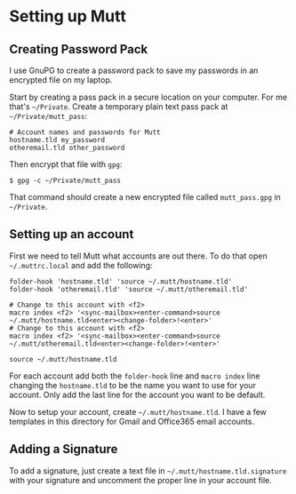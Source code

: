 # Setting up Mutt

## Creating Password Pack

I use GnuPG to create a password pack to save my passwords in an encrypted file
on my laptop.

Start by creating a pass pack in a secure location on your computer. For me
that's `~/Private`. Create a temporary plain text pass pack at
`~/Private/mutt_pass`:

    # Account names and passwords for Mutt
    hostname.tld my_password
    otheremail.tld other_password

Then encrypt that file with `gpg`:

    $ gpg -c ~/Private/mutt_pass

That command should create a new encrypted file called `mutt_pass.gpg` in
`~/Private`.

## Setting up an account

First we need to tell Mutt what accounts are out there. To do that open
`~/.muttrc.local` and add the following:

    folder-hook 'hostname.tld' 'source ~/.mutt/hostname.tld'
    folder-hook 'otheremail.tld' 'source ~/.mutt/otheremail.tld'

    # Change to this account with <f2>
    macro index <f2> '<sync-mailbox><enter-command>source
    ~/.mutt/hostname.tld<enter><change-folder>!<enter>'
    # Change to this account with <f2>
    macro index <f2> '<sync-mailbox><enter-command>source
    ~/.mutt/otheremail.tld<enter><change-folder>!<enter>'

    source ~/.mutt/hostname.tld

For each account add both the `folder-hook` line and `macro index` line changing
the `hostname.tld` to be the name you want to use for your account. Only add the
last line for the account you want to be default.

Now to setup your account, create `~/.mutt/hostname.tld`. I have a few templates
in this directory for Gmail and Office365 email accounts.

## Adding a Signature

To add a signature, just create a text file in `~/.mutt/hostname.tld.signature`
with your signature and uncomment the proper line in your account file.
